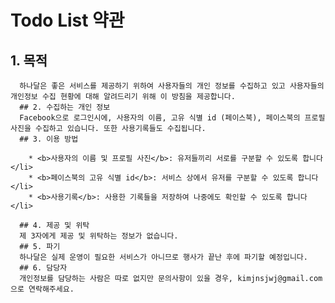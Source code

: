 # Todo List 약관
## 1. 목적
      하나달은 좋은 서비스를 제공하기 위하여 사용자들의 개인 정보를 수집하고 있고 사용자들의 개인정보 수집 현황에 대해 알려드리기 위해 이 방침을 제공합니다.
      ## 2. 수집하는 개인 정보
      Facebook으로 로그인시에, 사용자의 이름, 고유 식별 id (페이스북), 페이스북의 프로필 사진을 수집하고 있습니다. 또한 사용기록들도 수집됩니다.
      ## 3. 이용 방법
      
        * <b>사용자의 이름 및 프로필 사진</b>: 유저들끼리 서로를 구분할 수 있도록 합니다</li>
        * <b>페이스북의 고유 식별 id</b>: 서비스 상에서 유저를 구분할 수 있도록 합니다</li>
        * <b>사용기록</b>: 사용한 기록들을 저장하여 나중에도 확인할 수 있도록 합니다</li>
      
      ## 4. 제공 및 위탁
      제 3자에게 제공 및 위탁하는 정보가 없습니다.
      ## 5. 파기
      하나달은 실제 운영이 필요한 서비스가 아니므로 행사가 끝난 후에 파기할 예정입니다.
      ## 6. 담당자
      개인정보를 담당하는 사람은 따로 없지만 문의사항이 있을 경우, kimjnsjwj@gmail.com으로 연락해주세요.
